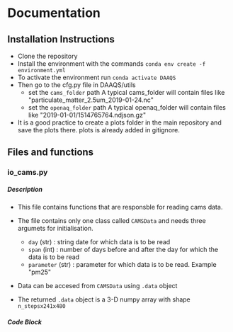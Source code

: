 # Documentation

## Installation Instructions


- Clone the repository
- Install the environment with the commands
    `conda env create -f environment.yml`
- To activate the environment run 
    `conda activate DAAQS`
- Then go to the cfg.py file in DAAQS/utils
    - set the `cams_folder` path
    A typical cams_folder will contain files like "particulate_matter_2.5um_2019-01-24.nc"  
    - set the `openaq_folder` path
    A typical openaq_folder will contain files like "2019-01-01/1514765764.ndjson.gz"
- It is a good practice to create a plots folder in the main repository and save the plots there. plots is already added in gitignore.

## Files and functions

### io_cams.py

##### Description
- This file contains functions that are responsble for reading cams data.
- The file contains only one class called `CAMSData` and needs three argumets for initialisation.
    - `day` (str) : string date for which data is to be read
    - `span` (int) : number of days before and after the day for which the data is to be read
    - `parameter` (str) : parameter for which data is to be read. Example "pm25"
- Data can be accesed from `CAMSData` using `.data` object

- The returned `.data` object is a 3-D numpy array with shape `n_stepsx241x480`

##### Code Block